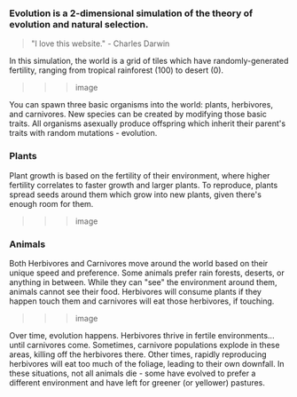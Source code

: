 ### Evolution is a 2-dimensional simulation of the theory of evolution and natural selection.

> "I love this website." - Charles Darwin

In this simulation, the world is a grid of tiles which have randomly-generated fertility, ranging from tropical rainforest (100) to desert (0).

>>> image

You can spawn three basic organisms into the world: plants, herbivores, and carnivores. New species can be created by modifying those basic traits. All organisms asexually produce offspring which inherit their parent's traits with random mutations - evolution.

### Plants

Plant growth is based on the fertility of their environment, where higher fertility correlates to faster growth and larger plants. To reproduce, plants spread seeds around them which grow into new plants, given there's enough room for them.

>>> image

### Animals

Both Herbivores and Carnivores move around the world based on their unique speed and preference. Some animals prefer rain forests, deserts, or anything in between. While they can "see" the environment around them, animals cannot see their food. Herbivores will consume plants if they happen touch them and carnivores will eat those herbivores, if touching.

>>> image

Over time, evolution happens. Herbivores thrive in fertile environments... until carnivores come. Sometimes, carnivore populations explode in these areas, killing off the herbivores there. Other times, rapidly reproducing herbivores will eat too much of the foliage, leading to their own downfall. In these situations, not all animals die - some have evolved to prefer a different environment and have left for greener (or yellower) pastures.
